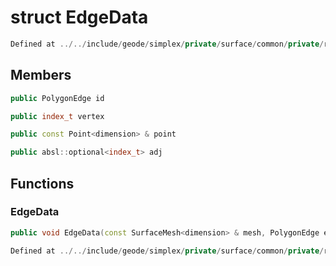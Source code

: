 # struct EdgeData

```cpp
Defined at ../../include/geode/simplex/private/surface/common/private/relaxer.h#65
```

## Members

```cpp
public PolygonEdge id

```

```cpp
public index_t vertex

```

```cpp
public const Point<dimension> & point

```

```cpp
public absl::optional<index_t> adj

```



## Functions

### EdgeData

```cpp
public void EdgeData(const SurfaceMesh<dimension> & mesh, PolygonEdge edge_in)
```

```cpp
Defined at ../../include/geode/simplex/private/surface/common/private/relaxer.h#67
```



